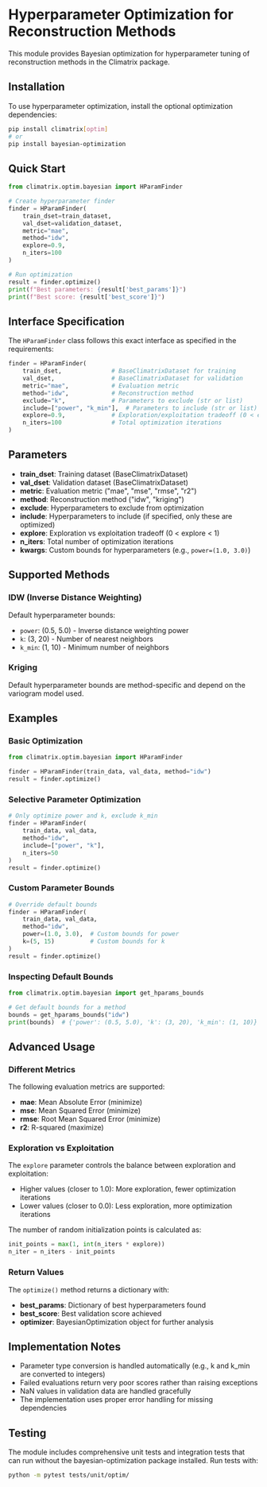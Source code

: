 # Hyperparameter Optimization for Reconstruction Methods

This module provides Bayesian optimization for hyperparameter tuning of reconstruction methods in the Climatrix package.

## Installation

To use hyperparameter optimization, install the optional optimization dependencies:

```bash
pip install climatrix[optim]
# or
pip install bayesian-optimization
```

## Quick Start

```python
from climatrix.optim.bayesian import HParamFinder

# Create hyperparameter finder
finder = HParamFinder(
    train_dset=train_dataset,
    val_dset=validation_dataset,
    metric="mae",
    method="idw",
    explore=0.9,
    n_iters=100
)

# Run optimization
result = finder.optimize()
print(f"Best parameters: {result['best_params']}")
print(f"Best score: {result['best_score']}")
```

## Interface Specification

The `HParamFinder` class follows this exact interface as specified in the requirements:

```python
finder = HParamFinder(
    train_dset,              # BaseClimatrixDataset for training
    val_dset,                # BaseClimatrixDataset for validation  
    metric="mae",            # Evaluation metric
    method="idw",            # Reconstruction method
    exclude="k",             # Parameters to exclude (str or list)
    include=["power", "k_min"],  # Parameters to include (str or list)
    explore=0.9,             # Exploration/exploitation tradeoff (0 < explore < 1)
    n_iters=100              # Total optimization iterations
)
```

## Parameters

- **train_dset**: Training dataset (BaseClimatrixDataset)
- **val_dset**: Validation dataset (BaseClimatrixDataset)
- **metric**: Evaluation metric ("mae", "mse", "rmse", "r2")
- **method**: Reconstruction method ("idw", "kriging")
- **exclude**: Hyperparameters to exclude from optimization
- **include**: Hyperparameters to include (if specified, only these are optimized)
- **explore**: Exploration vs exploitation tradeoff (0 < explore < 1)
- **n_iters**: Total number of optimization iterations
- **kwargs**: Custom bounds for hyperparameters (e.g., `power=(1.0, 3.0)`)

## Supported Methods

### IDW (Inverse Distance Weighting)

Default hyperparameter bounds:
- `power`: (0.5, 5.0) - Inverse distance weighting power
- `k`: (3, 20) - Number of nearest neighbors
- `k_min`: (1, 10) - Minimum number of neighbors

### Kriging

Default hyperparameter bounds are method-specific and depend on the variogram model used.

## Examples

### Basic Optimization

```python
from climatrix.optim.bayesian import HParamFinder

finder = HParamFinder(train_data, val_data, method="idw")
result = finder.optimize()
```

### Selective Parameter Optimization

```python
# Only optimize power and k, exclude k_min
finder = HParamFinder(
    train_data, val_data,
    method="idw",
    include=["power", "k"],
    n_iters=50
)
result = finder.optimize()
```

### Custom Parameter Bounds

```python
# Override default bounds
finder = HParamFinder(
    train_data, val_data,
    method="idw", 
    power=(1.0, 3.0),  # Custom bounds for power
    k=(5, 15)          # Custom bounds for k
)
result = finder.optimize()
```

### Inspecting Default Bounds

```python
from climatrix.optim.bayesian import get_hparams_bounds

# Get default bounds for a method
bounds = get_hparams_bounds("idw")
print(bounds)  # {'power': (0.5, 5.0), 'k': (3, 20), 'k_min': (1, 10)}
```

## Advanced Usage

### Different Metrics

The following evaluation metrics are supported:

- **mae**: Mean Absolute Error (minimize)
- **mse**: Mean Squared Error (minimize)  
- **rmse**: Root Mean Squared Error (minimize)
- **r2**: R-squared (maximize)

### Exploration vs Exploitation

The `explore` parameter controls the balance between exploration and exploitation:

- Higher values (closer to 1.0): More exploration, fewer optimization iterations
- Lower values (closer to 0.0): Less exploration, more optimization iterations

The number of random initialization points is calculated as:
```python
init_points = max(1, int(n_iters * explore))
n_iter = n_iters - init_points
```

### Return Values

The `optimize()` method returns a dictionary with:

- **best_params**: Dictionary of best hyperparameters found
- **best_score**: Best validation score achieved
- **optimizer**: BayesianOptimization object for further analysis

## Implementation Notes

- Parameter type conversion is handled automatically (e.g., k and k_min are converted to integers)
- Failed evaluations return very poor scores rather than raising exceptions
- NaN values in validation data are handled gracefully
- The implementation uses proper error handling for missing dependencies

## Testing

The module includes comprehensive unit tests and integration tests that can run without the bayesian-optimization package installed. Run tests with:

```bash
python -m pytest tests/unit/optim/
```